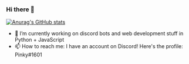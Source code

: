 ### Hi there 👋

[![Anurag's GitHub stats](https://github-readme-stats.vercel.app/api?username=Pinky-py&show_icons=true&theme=gruvbox)](https://github.com/anuraghazra/github-readme-stats)

- 🔭 I’m currently working on discord bots and web development stuff in Python + JavaScript
- 📫 How to reach me: I have an account on Discord! Here's the profile: Pinky#1601
